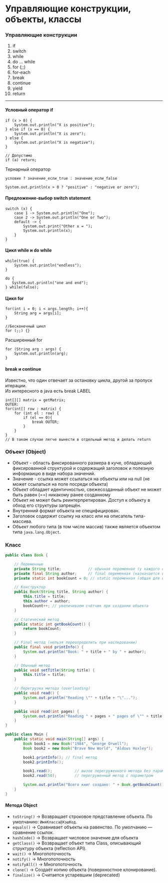 # Управляющие конструкции, объекты, классы

### Управляющие конструкции

1. if
2. switch
3. while
4. do ... while
5. for (;;)
6. for-each
7. break
8. continue
9. yield
10. return

---

#### Условный оператор if

```
if (x > 0) {
    System.out.println("X is positive");
} else if (x == 0) {
    System.out.println("X is zero");
} else {
    System.out.println("X is negative");
} 

// Допустимо
if (a) return;  
```

Тернарный оператор

`условие ? значение_если_true : значение_если_false`

```
System.out.println(x > 0 ? "positive" : "negative or zero");
```

#### Предложение-выбор switch statement

```
switch (x) {
    case 1 -> System.out.println("One");
    case 2 -> System.out.println("One or Two");
    default -> {
        System.out.print("Other x = ");
        System.out.println(x);
    }
}
```

#### Цикл while и do while

```
while(true) {
    System.out.println("endless");
}
```

```
do {
   System.out.println("one and end");
} while(false); 
```

#### Цикл for

```
for(int i = 0; i < args.length; i++){
    String arg = args[i];
}

//Бесконечный цикл
for (;;) {}
```

Расширенный for
```
for (String arg : args) {
    System.out.println(arg);
}
```

#### break и continue

Известно, что один отвечает за остановку цикла, другой за пропуск итерации.  
Из интересного в java есть break LABEL
```
int[][] matrix = getMatrix;
OUTER:
for(int[] row : matrix) {
    for (int el : row) {
        if (el == 0){
            break OUTER;
        }
    }
}
// В таком случае легче вынести в отдельный метод и делать return
```

### Объект (Object)

- Объект - область фиксированного размера в куче, обладающий фиксированной структурой и содержащий заголовок и полезную информаицю в виде набора значений.
- Значение - ссылка может ссылаться на объекты или на null (не может ссылаться на поле посреди объекта)
- Объект обладает идентичностью, свежесозданный объект не может быть равен (==) никакому ранее созданному
- Объект не может быть реинтерпретирован. Доступ к объекту в обход его структуры запрещён.
- Внутренний формат объекта не специфицирован.
- Заголовок содержит ссылку на класс или на описатель типа-массива.
- Объект любого типа (в том числе массив) также является объектом типа `java.lang.Object`.

### Класс

```java
public class Book {

    // Переменные
    private String title;            // обычная переменная (у каждого объекта своя)
    private final String author;     // final переменная (назначается в конструкторе, потом нельзя менять)
    private static int bookCount = 0; // static переменная (общая для всех объектов)

    // Конструктор
    public Book(String title, String author) {
        this.title = title;
        this.author = author;
        bookCount++; // увеличиваем счётчик при создании объекта
    }

    // Статический метод
    public static int getBookCount() {
        return bookCount;
    }

    // Final метод (нельзя переопределить при наследовании)
    public final void printInfo() {
        System.out.println("Book: " + title + " by " + author);
    }

    // Обычный метод
    public void setTitle(String title) {
        this.title = title;
    }

    // Перегрузка метода (overloading)
    public void read() {
        System.out.println("Reading \"" + title + "\"...");
    }

    public void read(int pages) {
        System.out.println("Reading " + pages + " pages of \"" + title + "\"...");
    }
}

public class Main {
    public static void main(String[] args) {
        Book book1 = new Book("1984", "George Orwell");
        Book book2 = new Book("Brave New World", "Aldous Huxley");

        book1.printInfo(); // final метод
        book2.printInfo();

        book1.read();          // вызов перегруженного метода без параметров
        book2.read(50);        // перегруженный метод с параметром

        System.out.println("Всего книг создано: " + Book.getBookCount()); // static метод
    }
}
```

#### Метода Object

- `toString()` -> Возвращает строковое представление объекта. По умолчанию: `ИмяКласса@ХэшКод`.
- `equals()` -> Сравнивает объекты на равенство. По умолчанию — сравнение ссылок.
- `hashCode()` -> Возвращает числовое значение для объекта
- `getClass()` -> Возвращает объект типа Class, описывающий структуру объекта (reflection API).
- `wait()` -> Многопоточность
- `notify()` -> Многопоточность
- `notifyAll()` -> Многопоточность
- `clone()` -> Создаёт копию объекта (поверхностное клонирование).
- `finalize()` -> Считается устаревшим (deprecated)
